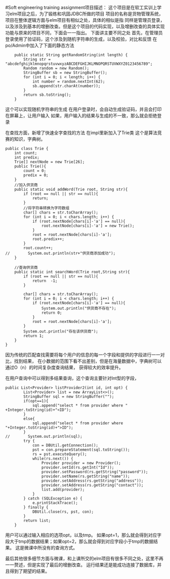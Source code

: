 #Soft engineering training assignment项目描述：
这个项目是在软工实训上学习elm项目之后，为了锻练和巩固JDBC所做的项目
项目的名称是货物管理系统，项目在整体逻辑方面与elm项目有相似之处，具体的相似是指
同样是管理员登录，以及涉及到基本的增删改查。但是这个项目的代码实现，以及增删改查的具体实现功能与原来的项目不同，下面会一一指出。
下面讲主要不同之处
首先，在管理员登录使用了验证码，这个涉及到随机字符串的生成，以及校验，对比和反馈
在po/Admin中加入了下面的静态方法
```
    public static String getRandomString(int length) {
        String str = "abcdefghijklmnopqrstuvwxyzABCDEFGHIJKLMNOPQRSTUVWXYZ0123456789";
        Random random = new Random();
        StringBuffer sb = new StringBuffer();
        for (int i = 0; i < length; i++) {
            int number = random.nextInt(62);
            sb.append(str.charAt(number));
        }
        return sb.toString();
    }
```
这个可以实现随机字符串的生成
在用户登录时，会自动生成验证码，并且会打印在屏幕上，让用户输入
如果，用户输入的结果与生成的不一致，那么就会拒绝登录

在查找方面，新增了快速全字查找的方法
在impl里新加入了Trie类
这个是算法竞赛的知识，字典树。
```
public class Trie {
    int count;
    int predix;
    Trie[] nextNode = new Trie[26];
    public Trie(){
        count = 0;
        predix = 0;
    }
    //加入供货商
    public static void addWord(Trie root, String str){
        if (root == null || str == null){
            return;
        }
        //将字符串转换为字符数组
        char[] chars = str.toCharArray();
        for (int i = 0; i < chars.length; i++) {
            if (root.nextNode[chars[i]-'a'] == null){
                root.nextNode[chars[i]-'a'] = new Trie();
            }
            root = root.nextNode[chars[i]-'a'];
            root.predix++;
        }
        root.count++;
//        System.out.println(str+"供货商添加成功");
    }

    //查询供货商
    public static int searchWord(Trie root,String str){
        if (root == null || str == null){
            return  -1;
        }

        char[] chars = str.toCharArray();
        for (int i = 0; i < chars.length; i++) {
            if (root.nextNode[chars[i]-'a'] == null){
                System.out.println("供货商不存在");
                return 0;
            }
            root = root.nextNode[chars[i]-'a'];
        }
        System.out.println("存在该供货商");
        return 1;
    }
}
```
因为传统的匹配查找需要将每个用户的信息的每一个字段和提供的字段进行一一对比，找到结果，
在小数据的范围下看不出差别，但是在海量数据中，字典树可以通过O（n）的时间复杂度查询结果，
获得较大的效率提升。

在用户查询中可以得到多结果查询，这个查询主要针对Int型的字段，
```
public List<Provider> listProvider2(int id, int opt) {
        List<Provider> list = new ArrayList<>();
        StringBuffer sql = new StringBuffer("");
        if(opt==1){
            sql.append("select * from provider where " +Integer.toString(id)+"<ID");
        }
        else{
            sql.append("select * from provider where "+Integer.toString(id)+">ID");
        }
//        System.out.println(sql);
        try {
            con = DBUtil.getConnection();
            pst = con.prepareStatement(sql.toString());
            rs = pst.executeQuery();
            while(rs.next()) {
                Provider provider = new Provider();
                provider.setId(rs.getInt("Id"));
                provider.setPassword(rs.getString("password"));
                provider.setName(rs.getString("name"));
                provider.setAddress(rs.getString("address"));
                provider.setAddress(rs.getString("contact"));
                list.add(provider);
            }
        } catch (SQLException e) {
            e.printStackTrace();
        } finally {
            DBUtil.close(rs, pst, con);
        }
        return list;
    }
```
用户可以通过输入相应的选项opt，以及tmp。
如果opt=1，那么就会得到对应字段大于tmp的数据结果；如果opt=2，那么就会得到对应字段小于tmp的数据结果。
这是微课中所没有的查询方式。


最后其他很多细节方面与微课，和上课所交的elm项目有很多不同之处，这里不再一一赘述，但是实现了最后的增删改查。
运行结果还是能成功连接了数据库，并且得到了期望的结果。